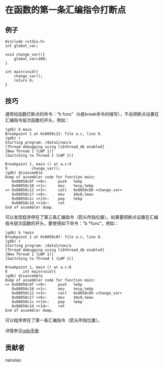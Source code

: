 # 在函数的第一条汇编指令打断点 

## 例子

	#include <stdio.h>
	int global_var;
	
	void change_var(){
	    global_var=100;
	}
	
	int main(void){
	    change_var();
	    return 0;
	}


## 技巧

通常给函数打断点的命令：“b func”（b是break命令的缩写），不会把断点设置在汇编指令层次函数的开头，例如：

	(gdb) b main
	Breakpoint 1 at 0x8050c12: file a.c, line 9.
	(gdb) r
	Starting program: /data1/nan/a
	[Thread debugging using libthread_db enabled]
	[New Thread 1 (LWP 1)]
	[Switching to Thread 1 (LWP 1)]
	
	Breakpoint 1, main () at a.c:9
	9           change_var();
	(gdb) disassemble
	Dump of assembler code for function main:
	   0x08050c0f <+0>:     push   %ebp
	   0x08050c10 <+1>:     mov    %esp,%ebp
	=> 0x08050c12 <+3>:     call   0x8050c00 <change_var>
	   0x08050c17 <+8>:     mov    $0x0,%eax
	   0x08050c1c <+13>:    pop    %ebp
	   0x08050c1d <+14>:    ret
	End of assembler dump.

	


可以发现程序停在了第三条汇编指令（箭头所指位置）。如果要把断点设置在汇编指令层次函数的开头，要使用如下命令：“b *func”，例如：

	(gdb) b *main
	Breakpoint 1 at 0x8050c0f: file a.c, line 8.
	(gdb) r
	Starting program: /data1/nan/a
	[Thread debugging using libthread_db enabled]
	[New Thread 1 (LWP 1)]
	[Switching to Thread 1 (LWP 1)]
	
	Breakpoint 1, main () at a.c:8
	8       int main(void){
	(gdb) disassemble
	Dump of assembler code for function main:
	=> 0x08050c0f <+0>:     push   %ebp
	   0x08050c10 <+1>:     mov    %esp,%ebp
	   0x08050c12 <+3>:     call   0x8050c00 <change_var>
	   0x08050c17 <+8>:     mov    $0x0,%eax
	   0x08050c1c <+13>:    pop    %ebp
	   0x08050c1d <+14>:    ret
	End of assembler dump.

可以程序停在了第一条汇编指令（箭头所指位置）。

详情参见[gdb手册](https://sourceware.org/gdb/onlinedocs/gdb/Machine-Code.html)

## 贡献者

nanxiao



